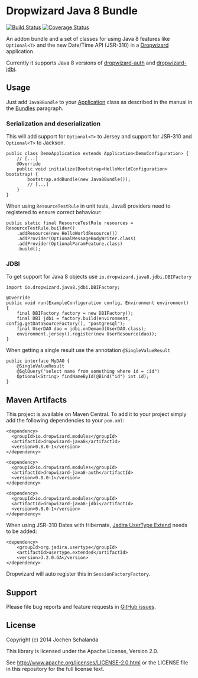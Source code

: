 Dropwizard Java 8 Bundle
========================

[![Build Status](https://travis-ci.org/dropwizard/dropwizard-java8.svg?branch=master)](https://travis-ci.org/dropwizard/dropwizard-java8)
[![Coverage Status](https://img.shields.io/coveralls/dropwizard/dropwizard-java8.svg)](https://coveralls.io/r/dropwizard/dropwizard-java8)

An addon bundle and a set of classes for using Java 8 features like `Optional<T>` and the new Date/Time API (JSR-310) in a [Dropwizard](http://www.dropwizard.io/) application.

Currently it supports Java 8 versions of [dropwizard-auth](http://dropwizard.io/0.8.0/dropwizard-auth/) and [dropwizard-jdbi](http://dropwizard.io/0.8.0/dropwizard-jdbi/).


Usage
-----

Just add `Java8Bundle` to your [Application](http://dropwizard.io/0.8.0/dropwizard-core/apidocs/io/dropwizard/Application.html) class
as described in the manual in the [Bundles](http://dropwizard.io/0.8.0/docs/manual/core.html#man-core-bundles) paragraph.

### Serialization and deserialization
This will add support for `Optional<T>` to Jersey and support for JSR-310 and `Optional<T>` to Jackson.

    public class DemoApplication extends Application<DemoConfiguration> {
        // [...]
        @Override
        public void initialize(Bootstrap<HelloWorldConfiguration> bootstrap) {
            bootstrap.addBundle(new Java8Bundle());
            // [...]
        }
    }

When using `ResourceTestRule` in unit tests, Java8 providers need to registered to ensure correct behaviour:

    public static final ResourceTestRule resources = ResourceTestRule.builder()
        .addResource(new HelloWorldResource())
        .addProvider(OptionalMessageBodyWriter.class)
        .addProvider(OptionalParamFeature.class)
        .build();

### JDBI

To get support for Java 8 objects use `io.dropwizard.java8.jdbi.DBIFactory`

    import io.dropwizard.java8.jdbi.DBIFactory;

    @Override
    public void run(ExampleConfiguration config, Environment environment) {
        final DBIFactory factory = new DBIFactory();
        final DBI jdbi = factory.build(environment, config.getDataSourceFactory(), "postgresql");
        final UserDAO dao = jdbi.onDemand(UserDAO.class);
        environment.jersey().register(new UserResource(dao));
    }

When getting a single result use the annotation `@SingleValueResult`

    public interface MyDAO {
        @SingleValueResult
        @SqlQuery("select name from something where id = :id")
        Optional<String> findNameById(@Bind("id") int id);
    }


Maven Artifacts
---------------

This project is available on Maven Central. To add it to your project simply add the following dependencies to your
`pom.xml`:

    <dependency>
      <groupId>io.dropwizard.modules</groupId>
      <artifactId>dropwizard-java8</artifactId>
      <version>0.8.0-1</version>
    </dependency>

    <dependency>
      <groupId>io.dropwizard.modules</groupId>
      <artifactId>dropwizard-java8-auth</artifactId>
      <version>0.8.0-1</version>
    </dependency>

    <dependency>
      <groupId>io.dropwizard.modules</groupId>
      <artifactId>dropwizard-java8-jdbi</artifactId>
      <version>0.8.0-1</version>
    </dependency>

When using JSR-310 Dates with Hibernate, [Jadira UserType Extend](http://jadira.sourceforge.net/usertype.extended/) needs to be added:

    <dependency>
        <groupId>org.jadira.usertype</groupId>
        <artifactId>usertype.extended</artifactId>
        <version>3.2.0.GA</version>
    </dependency>

Dropwizard will auto register this in `SessionFactoryFactory`.

Support
-------

Please file bug reports and feature requests in [GitHub issues](https://github.com/dropwizard/dropwizard-java8/issues).


License
-------

Copyright (c) 2014 Jochen Schalanda

This library is licensed under the Apache License, Version 2.0.

See http://www.apache.org/licenses/LICENSE-2.0.html or the LICENSE file in this repository for the full license text.
